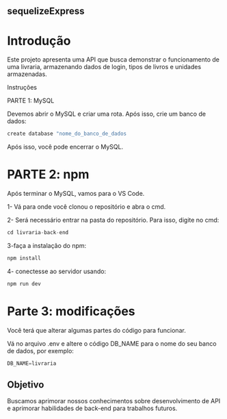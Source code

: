 ## sequelizeExpress

# Introdução

Este projeto apresenta uma API que busca demonstrar o funcionamento de uma livraria, armazenando dados de login, tipos de livros e unidades armazenadas.

Instruções

PARTE 1: MySQL

Devemos abrir o MySQL e criar uma rota. Após isso, crie um banco de dados:

```python 
create database "nome_do_banco_de_dados
```

Após isso, você pode encerrar o MySQL.

# PARTE 2: npm

Após terminar o MySQL, vamos para o VS Code.

1- Vá para onde você clonou o repositório e abra o cmd.

2- Será necessário entrar na pasta do repositório. Para isso, digite no cmd:

```python
cd livraria-back-end
```

3-faça a instalação do npm:

```python
npm install
```

4- conectesse ao servidor usando:

```python
npm run dev
```


# Parte 3: modificações

Você terá que alterar algumas partes do código para funcionar.

Vá no arquivo .env e altere o código DB_NAME para o nome do seu banco de dados, por exemplo:

```python
DB_NAME=livraria
```

## Objetivo
Buscamos aprimorar nossos conhecimentos sobre desenvolvimento de API e aprimorar habilidades de back-end para trabalhos futuros.














